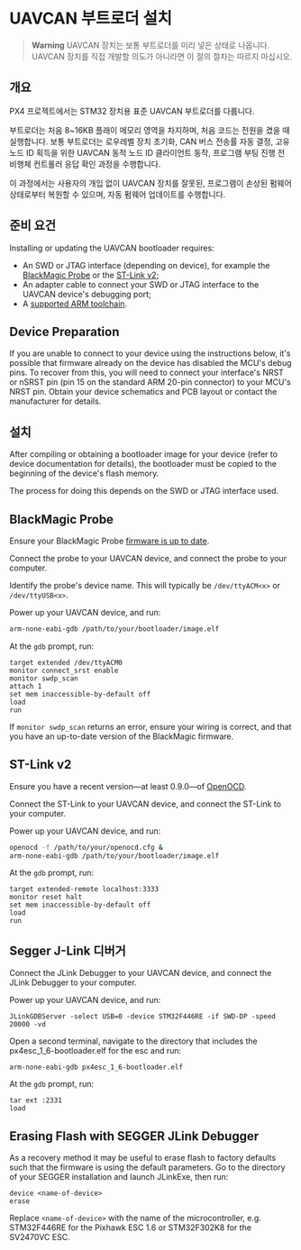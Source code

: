 # UAVCAN 부트로더 설치

> **Warning** UAVCAN 장치는 보통 부트로더를 미리 넣은 상태로 나옵니다. UAVCAN 장치를 직접 개발할 의도가 아니라면 이 절의 절차는 따르지 마십시오.

## 개요

PX4 프로젝트에서는 STM32 장치용 표준 UAVCAN 부트로더를 다룹니다.

부트로더는 처음 8~16KB 플래이 메모리 영역을 차지하며, 처음 코드는 전원을 켰을 때 실행합니다. 보통 부트로더는 로우레벨 장치 초기화, CAN 버스 전송률 자동 결정, 고유 노드 ID 획득을 위한 UAVCAN 동적 노드 ID 클라이언트 동작, 프로그램 부팅 진행 전 비행체 컨트롤러 응답 확인 과정을 수행합니다.

이 과정에서는 사용자의 개입 없이 UAVCAN 장치를 잘못된, 프로그램이 손상된 펌웨어 상태로부터 복원할 수 있으며, 자동 펌웨어 업데이트를 수행합니다.

## 준비 요건

Installing or updating the UAVCAN bootloader requires:

* An SWD or JTAG interface (depending on device), for example the [BlackMagic Probe](https://github.com/blacksphere/blackmagic/wiki) or the [ST-Link v2](http://www.st.com/internet/evalboard/product/251168.jsp);
* An adapter cable to connect your SWD or JTAG interface to the UAVCAN device's debugging port;
* A [supported ARM toolchain](../setup/dev_env.md).

## Device Preparation

If you are unable to connect to your device using the instructions below, it's possible that firmware already on the device has disabled the MCU's debug pins. To recover from this, you will need to connect your interface's NRST or nSRST pin (pin 15 on the standard ARM 20-pin connector) to your MCU's NRST pin. Obtain your device schematics and PCB layout or contact the manufacturer for details.

## 설치

After compiling or obtaining a bootloader image for your device (refer to device documentation for details), the bootloader must be copied to the beginning of the device's flash memory.

The process for doing this depends on the SWD or JTAG interface used.

## BlackMagic Probe

Ensure your BlackMagic Probe [firmware is up to date](https://github.com/blacksphere/blackmagic/wiki/Hacking).

Connect the probe to your UAVCAN device, and connect the probe to your computer.

Identify the probe's device name. This will typically be `/dev/ttyACM<x>` or `/dev/ttyUSB<x>`.

Power up your UAVCAN device, and run:

```sh
arm-none-eabi-gdb /path/to/your/bootloader/image.elf
```

At the `gdb` prompt, run:

```gdb
target extended /dev/ttyACM0
monitor connect_srst enable
monitor swdp_scan
attach 1
set mem inaccessible-by-default off
load
run
```

If `monitor swdp_scan` returns an error, ensure your wiring is correct, and that you have an up-to-date version of the BlackMagic firmware.

## ST-Link v2

Ensure you have a recent version—at least 0.9.0—of [OpenOCD](http://openocd.org).

Connect the ST-Link to your UAVCAN device, and connect the ST-Link to your computer.

Power up your UAVCAN device, and run:

```sh
openocd -f /path/to/your/openocd.cfg &
arm-none-eabi-gdb /path/to/your/bootloader/image.elf
```

At the `gdb` prompt, run:

```gdb
target extended-remote localhost:3333
monitor reset halt
set mem inaccessible-by-default off
load
run
```

## Segger J-Link 디버거

Connect the JLink Debugger to your UAVCAN device, and connect the JLink Debugger to your computer.

Power up your UAVCAN device, and run:

    JLinkGDBServer -select USB=0 -device STM32F446RE -if SWD-DP -speed 20000 -vd
    

Open a second terminal, navigate to the directory that includes the px4esc_1_6-bootloader.elf for the esc and run:

    arm-none-eabi-gdb px4esc_1_6-bootloader.elf
    

At the `gdb` prompt, run:

    tar ext :2331
    load
    

## Erasing Flash with SEGGER JLink Debugger

As a recovery method it may be useful to erase flash to factory defaults such that the firmware is using the default parameters. Go to the directory of your SEGGER installation and launch JLinkExe, then run:

    device <name-of-device>
    erase
    

Replace `<name-of-device>` with the name of the microcontroller, e.g. STM32F446RE for the Pixhawk ESC 1.6 or STM32F302K8 for the SV2470VC ESC.